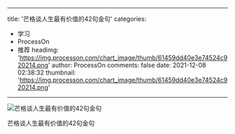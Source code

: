 
---
title: '芒格谈人生最有价值的42句金句'
categories: 
 - 学习
 - ProcessOn
 - 推荐
headimg: 'https://img.processon.com/chart_image/thumb/61459dd40e3e74524c920214.png'
author: ProcessOn
comments: false
date: 2021-12-08 02:38:32
thumbnail: 'https://img.processon.com/chart_image/thumb/61459dd40e3e74524c920214.png'
---

<div>   
<img class="thumb" alt="芒格谈人生最有价值的42句金句" src="https://img.processon.com/chart_image/thumb/61459dd40e3e74524c920214.png" referrerpolicy="no-referrer">
<p>芒格谈人生最有价值的42句金句</p>  
</div>
            